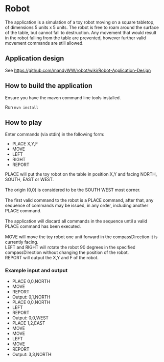 # Robot
The application is a simulation of a toy robot moving on a square tabletop, of dimensions 5 units x 5 units.
The robot is free to roam around the surface of the table, but cannot fall to destruction. Any movement that would result in the robot falling from the table are prevented, however further valid movement commands are still allowed.

## Application design
See https://github.com/mandyWW/robot/wiki/Robot-Application-Design

## How to build the application
Ensure you have the maven command line tools installed.

Run `mvn install`

## How to play
Enter commands (via stdin) in the following form:

* PLACE X,Y,F
* MOVE
* LEFT
* RIGHT
* REPORT

PLACE will put the toy robot on the table in position X,Y and facing NORTH, SOUTH, EAST or WEST.<br>  
The origin (0,0) is considered to be the SOUTH WEST most corner.<br>  
The first valid command to the robot is a PLACE command, after that, any sequence of commands may be issued, in any order, including another PLACE command.<br>   
The application will discard all commands in the sequence until a valid PLACE command has been executed.<br>  
MOVE will move the toy robot one unit forward in the compassDirection it is currently facing.<br>
LEFT and RIGHT will rotate the robot 90 degrees in the specified compassDirection without changing the position of the robot.<br>
REPORT will output the X,Y and F of the robot.<br>  

### Example input and output
* PLACE 0,0,NORTH
* MOVE
* REPORT
* Output: 0,1,NORTH
* PLACE 0,0,NORTH
* LEFT
* REPORT
* Output: 0,0,WEST
* PLACE 1,2,EAST
* MOVE
* MOVE
* LEFT
* MOVE
* REPORT
* Output: 3,3,NORTH
